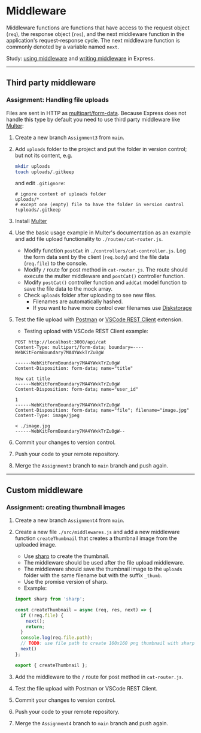 # Middleware

Middleware functions are functions that have access to the request object (`req`), the response object (`res`), and the next middleware function in the application's request-response cycle. The next middleware function is commonly denoted by a variable named `next`.

Study: [using middleware](https://expressjs.com/en/guide/using-middleware.html) and [writing middleware](https://expressjs.com/en/guide/writing-middleware.html) in Express.

---
## Third party middleware
### Assignment: Handling file uploads

Files are sent in HTTP as [multipart/form-data](https://developer.mozilla.org/en-US/docs/Web/HTTP/Methods/POST). Because Express does not handle this type by default you need to use third party middleware like [Multer](https://github.com/expressjs/multer):

1. Create a new branch `Assignment3` from `main`.
2. Add `uploads` folder to the project and put the folder in version control; but not its content, e.g.

    ```bash
    mkdir uploads
    touch uploads/.gitkeep
    ```

   and edit `.gitignore`:

    ```ignore
    # ignore content of uploads folder
    uploads/*
    # except one (empty) file to have the folder in version control
    !uploads/.gitkeep
    ```

3. Install [Multer](https://github.com/expressjs/multer#readme)
4. Use the basic usage example in Multer's documentation as an example and add file upload functionality to `./routes/cat-router.js`.
    - Modify function `postCat` in `./controllers/cat-controller.js`. Log the form data sent by the client (`req.body`) and the file data (`req.file`) to the console.
    - Modify `/` route for post method in `cat-router.js`. The route should execute the multer middleware and `postCat()` controller function.
    - Modify `postCat()` controller function and `addCat` model function to save the file data to the mock array.
    - Check `uploads` folder after uploading to see new files.
        - Filenames are automatically hashed.
        - If you want to have more control over filenames use [Diskstorage](https://github.com/expressjs/multer#diskstorage)
5. Test the file upload with [Postman](https://www.postman.com/downloads/) or [VSCode REST Client](https://marketplace.visualstudio.com/items?itemName=humao.rest-client) extension.
   - Testing upload with VSCode REST Client example:

    ```http
    POST http://localhost:3000/api/cat
    Content-Type: multipart/form-data; boundary=----WebKitFormBoundary7MA4YWxkTrZu0gW
    
    ------WebKitFormBoundary7MA4YWxkTrZu0gW
    Content-Disposition: form-data; name="title"
    
    New cat title
    ------WebKitFormBoundary7MA4YWxkTrZu0gW
    Content-Disposition: form-data; name="user_id"
    
    1
    ------WebKitFormBoundary7MA4YWxkTrZu0gW
    Content-Disposition: form-data; name="file"; filename="image.jpg"
    Content-Type: image/jpeg
    
    < ./image.jpg
    ------WebKitFormBoundary7MA4YWxkTrZu0gW--
    ```
6. Commit your changes to version control.
7. Push your code to your remote repository.
8. Merge the `Assignment3` branch to `main` branch and push again.

---
## Custom middleware
### Assignment: creating thumbnail images

1. Create a new branch `Assignment4` from `main`.
2. Create a new file `./src/middlewares.js` and add a new middleware function `createThumbnail` that creates a thumbnail image from the uploaded image.
    - Use [sharp](https://sharp.pixelplumbing.com/) to create the thumbnail.
    - The middleware should be used after the file upload middleware.
    - The middleware should save the thumbnail image to the `uploads` folder with the same filename but with the suffix `_thumb`.
    - Use the promise version of sharp.
    - Example:

    ```javascript
    import sharp from 'sharp';
   
    const createThumbnail = async (req, res, next) => {
      if (!req.file) {
        next();
        return;
      }
      console.log(req.file.path);
      // TODO: use file path to create 160x160 png thumbnail with sharp
      next()
    };
    
    export { createThumbnail };
    ```
   
3. Add the middleware to the `/` route for post method in `cat-router.js`.
4. Test the file upload with Postman or VSCode REST Client.
5. Commit your changes to version control.
6. Push your code to your remote repository.
7. Merge the `Assignment4` branch to `main` branch and push again.

